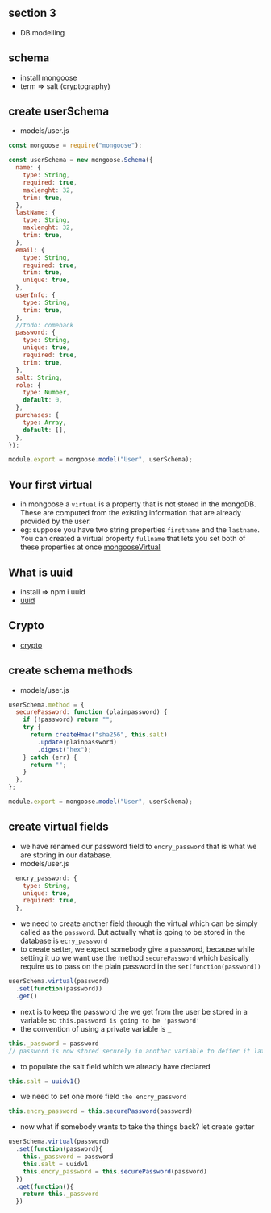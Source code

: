 ## section 3

- DB modelling

## schema

- install mongoose
- term => salt (cryptography)

## create userSchema

- models/user.js

```js
const mongoose = require("mongoose");

const userSchema = new mongoose.Schema({
  name: {
    type: String,
    required: true,
    maxlenght: 32,
    trim: true,
  },
  lastName: {
    type: String,
    maxlenght: 32,
    trim: true,
  },
  email: {
    type: String,
    required: true,
    trim: true,
    unique: true,
  },
  userInfo: {
    type: String,
    trim: true,
  },
  //todo: comeback
  password: {
    type: String,
    unique: true,
    required: true,
    trim: true,
  },
  salt: String,
  role: {
    type: Number,
    default: 0,
  },
  purchases: {
    type: Array,
    default: [],
  },
});

module.export = mongoose.model("User", userSchema);
```

## Your first virtual

- in mongoose a `virtual` is a property that is not stored in the mongoDB. These are computed from the existing information that are already provided by the user.
- eg: suppose you have two string properties `firstname` and the `lastname`. You can created a virtual property `fullname` that lets you set both of these properties at once
  [mongooseVirtual](https://mongoosejs.com/docs/tutorials/virtuals.html)

## What is uuid

- install => npm i uuid
- [uuid](https://www.npmjs.com/package/uuid)

## Crypto

- [crypto](https://nodejs.org/docs/latest-v19.x/api/crypto.html)

## create schema methods
- models/user.js

```js
userSchema.method = {
  securePassword: function (plainpassword) {
    if (!password) return "";
    try {
      return createHmac("sha256", this.salt)
        .update(plainpassword)
        .digest("hex");
    } catch (err) {
      return "";
    }
  },
};

module.export = mongoose.model("User", userSchema);
```

## create virtual fields
- we have renamed our password field to `encry_password` that is what we are storing in our database. 
- models/user.js
```js
  encry_password: {
    type: String,
    unique: true,
    required: true,
  },
```
- we need to create another field through the virtual which can be simply called as the `password`. But actually what is going to be stored in the database is `ecry_password`
- to create setter, we expect somebody give a password, because while setting it up we want use the method `securePassword` which basically require us to pass on the plain password in the `set(function(password))`

```js
userSchema.virtual(password)
  .set(function(password))
  .get()

```
- next is to keep the password the we get from the user be stored in a variable so `this.password is going to be 'password'`
- the convention of using a private variable is `_`
```js
this._password = password
// password is now stored securely in another variable to deffer it later on
```
- to populate the salt field which we already have declared 
```js
this.salt = uuidv1()
```
- we need to set one more field `the encry_password`
```js
this.encry_password = this.securePassword(password)
```
- now what if somebody wants to take the things back?
let create getter

```js
userSchema.virtual(password)
  .set(function(password){
    this._password = password
    this.salt = uuidv1
    this.encry_password = this.securePassword(password)
  })
  .get(function(){
    return this._password
  })
  ```




